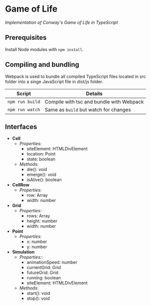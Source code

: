 # Game of Life
*Implementation of Conway's Game of Life in TypeScript*

## Prerequisites
Install Node modules with `npm install`.

## Compiling and bundling
Webpack is used to bundle all compiled TypeScript files
located in src folder into a singe JavaScript file in
dist/js folder.

| Script          | Details                                  |
|-----------------|------------------------------------------|
| `npm run build` | Compile with tsc and bundle with Webpack |
| `npm run watch` | Same as `build` but watch for changes    |

## Interfaces
- **Cell**
    - *Properties:*
        - siteElement: HTMLDivElement
        - location: Point
        - state: boolean
    - *Methods:*
        - die(): void
        - emerge(): void
        - isAlive(): boolean
- **CellRow**
    - *Properties:*
        - row: Array<Cell>
        - width: number
- **Grid**
    - *Properties:*
        - rows: Array<CellRow>
        - height: number
        - width: number
- **Point**
    - *Properties:*
        - x: number
        - y: number
- **Simulation**
    - *Properties:*:
        - animationSpeed: number
        - currentGrid: Grid
        - futureGrid: Grid
        - running: boolean
        - siteElement: HTMLDivElement
    - *Methods*:
        - start(): void
        - stop(): void
